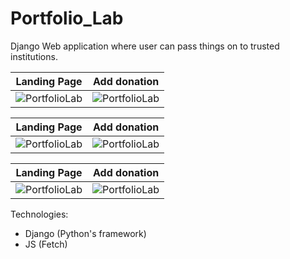 ﻿# Portfolio_Lab

Django Web application where user can pass things on to trusted institutions.

Landing Page                                      |Add donation
:------------------------------------------------:|:--------------------------------------------------:
![PortfolioLab](https://snipboard.io/hFg9kI.jpg)  |  ![PortfolioLab](https://snipboard.io/9koxyU.jpg)

Landing Page                                      |Add donation
:------------------------------------------------:|:--------------------------------------------------:
![PortfolioLab](https://snipboard.io/1Ek4zU.jpg)  |  ![PortfolioLab](https://snipboard.io/muHo7a.jpg)

Landing Page                                      |Add donation
:------------------------------------------------:|:--------------------------------------------------:
![PortfolioLab](https://snipboard.io/A8Eiug.jpg)  |  ![PortfolioLab](https://snipboard.io/XgfBFt.jpg)

Technologies:
* Django (Python's framework)
* JS (Fetch)
